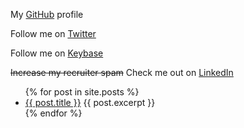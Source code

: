 My [GitHub](https://github.com/richardkiene) profile

Follow me on [Twitter](https://twitter.com/shmeeny")

Follow me on [Keybase](https://keybase.io/shmeeny)

~~Increase my recruiter spam~~ Check me out on [LinkedIn](https://www.linkedin.com/in/richard-kiene-bb235b5)

<ul>
  {% for post in site.posts %}
    <li>
      <a href="{{ post.url }}">{{ post.title }}</a>
      {{ post.excerpt }}
    </li>
  {% endfor %}
</ul>
